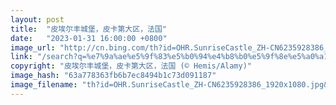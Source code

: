 ```yaml
---
layout: post
title:  "皮埃尔丰城堡，皮卡第大区，法国"
date:   "2023-01-31 16:00:00 +0800"
image_url: "http://cn.bing.com/th?id=OHR.SunriseCastle_ZH-CN6235928386_1920x1080.jpg&rf=LaDigue_1920x1080.jpg&pid=hp"
link: "/search?q=%e7%9a%ae%e5%9f%83%e5%b0%94%e4%b8%b0%e5%9f%8e%e5%a0%a1&form=hpcapt&mkt=zh-cn"
copyright: "皮埃尔丰城堡，皮卡第大区，法国 (© Hemis/Alamy)"
image_hash: "63a778363fb6b7ec8494b1c73d091187"
image_filename: "th?id=OHR.SunriseCastle_ZH-CN6235928386_1920x1080.jpg&rf=LaDigue_1920x1080.jpg&pid=hp"
---
```

